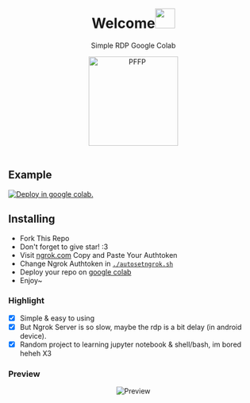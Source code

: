 <h1 align="center">Welcome<img src="https://user-images.githubusercontent.com/1303154/88677602-1635ba80-d120-11ea-84d8-d263ba5fc3c0.gif" width="40px" alt=""><br></h1>
<p align="center">Simple RDP Google Colab</p>
<div align="center">
<img src="https://cdn77-content.filezone.my.id/file/g8anaehd4z7zrlhbw75v.jpg" width="180" height="180" border="0" alt="PFFP">
</div>
<br>

## Example 
<a href="https://colab.research.google.com/github/RizzyDev81/mystorage/blob/main/xrdp.ipynb#scrollTo=vk2qtOTGIFsQ" target="_parent"><img src="https://colab.research.google.com/assets/colab-badge.svg" alt="Deploy in google colab."/></a>

## Installing
- Fork This Repo
- Don't forget to give star! :3
- Visit [ngrok.com](https://dashboard.ngrok.com/auth/your-authtoken) Copy and Paste Your Authtoken
- Change Ngrok Authtoken in [`./autosetngrok.sh`](https://github.com/RizzyDev81/mystorage/blob/main/autosetngrok.sh)
- Deploy your repo on [google colab](https://colab.research.google.com/github)
- Enjoy~

### Highlight
-   [x] Simple & easy to using
-   [x] But Ngrok Server is so slow, maybe the rdp is a bit delay (in android device).
-   [x] Random project to learning jupyter notebook & shell/bash, im bored heheh X3

### **Preview**
<p align="center">
    <img alt="Preview" src="https://raw.githubusercontent.com/RizzyDev81/mystorage/main/screenshot.jpg">
</p>


